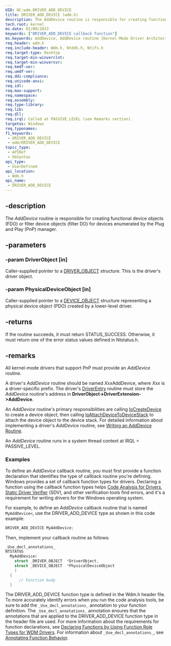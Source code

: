 ```yaml
---
UID: NC:wdm.DRIVER_ADD_DEVICE
title: DRIVER_ADD_DEVICE (wdm.h)
description: The AddDevice routine is responsible for creating functional device objects (FDO) or filter device objects (filter DO) for devices enumerated by the Plug and Play (PnP) manager.
tech.root: kernel
ms.date: 01/09/2023
keywords: ["DRIVER_ADD_DEVICE callback function"]
ms.keywords: AddDevice, AddDevice routine [Kernel-Mode Driver Architecture], DRIVER_ADD_DEVICE, DrvrRtns_a1c3dd70-7910-44e8-bca8-44b48cf6db04.xml, kernel.adddevice, wdm/AddDevice
req.header: wdm.h
req.include-header: Wdm.h, Ntddk.h, Ntifs.h
req.target-type: Desktop
req.target-min-winverclnt: 
req.target-min-winversvr: 
req.kmdf-ver: 
req.umdf-ver: 
req.ddi-compliance: 
req.unicode-ansi: 
req.idl: 
req.max-support: 
req.namespace: 
req.assembly: 
req.type-library: 
req.lib: 
req.dll: 
req.irql: Called at PASSIVE_LEVEL (see Remarks section).
targetos: Windows
req.typenames: 
f1_keywords:
 - DRIVER_ADD_DEVICE
 - wdm/DRIVER_ADD_DEVICE
topic_type:
 - APIRef
 - kbSyntax
api_type:
 - UserDefined
api_location:
 - Wdm.h
api_name:
 - DRIVER_ADD_DEVICE
---
```


## -description

The *AddDevice* routine is responsible for creating functional device objects (FDO) or filter device objects (filter DO) for devices enumerated by the Plug and Play (PnP) manager.

## -parameters

### -param DriverObject [in]

Caller-supplied pointer to a [DRIVER_OBJECT](/windows-hardware/drivers/ddi/wdm/ns-wdm-_driver_object) structure. This is the driver's driver object.

### -param PhysicalDeviceObject [in]

Caller-supplied pointer to a [DEVICE_OBJECT](/windows-hardware/drivers/ddi/wdm/ns-wdm-_device_object) structure representing a physical device object (PDO) created by a lower-level driver.

## -returns

If the routine succeeds, it must return STATUS_SUCCESS. Otherwise, it must return one of the error status values defined in Ntstatus.h.

## -remarks

All kernel-mode drivers that support PnP must provide an *AddDevice* routine.

A driver's *AddDevice* routine should be named *Xxx*AddDevice, where *Xxx* is a driver-specific prefix. The driver's [DriverEntry](/windows-hardware/drivers/storage/driverentry-of-ide-controller-minidriver) routine must store the *AddDevice* routine's address in **DriverObject->DriverExtension->AddDevice**.

An *AddDevice* routine's primary responsibilities are calling [IoCreateDevice](/windows-hardware/drivers/ddi/wdm/nf-wdm-iocreatedevice) to create a device object, then calling [IoAttachDeviceToDeviceStack](/windows-hardware/drivers/ddi/wdm/nf-wdm-ioattachdevicetodevicestack) to attach the device object to the device stack. For detailed information about implementing a driver's *AddDevice* routine, see [Writing an AddDevice Routine](/windows-hardware/drivers/kernel/writing-an-adddevice-routine).

An *AddDevice* routine runs in a system thread context at IRQL = PASSIVE_LEVEL.

### Examples

To define an *AddDevice* callback routine, you must first provide a function declaration that identifies the type of callback routine you're defining. Windows provides a set of callback function types for drivers. Declaring a function using the callback function types helps [Code Analysis for Drivers](/windows-hardware/drivers/devtest/code-analysis-for-drivers), [Static Driver Verifier](/windows-hardware/drivers/devtest/static-driver-verifier) (SDV), and other verification tools find errors, and it's a requirement for writing drivers for the Windows operating system.

For example, to define an *AddDevice* callback routine that is named `MyAddDevice<`, use the DRIVER_ADD_DEVICE type as shown in this code example:

```cpp
DRIVER_ADD_DEVICE MyAddDevice;
```

Then, implement your callback routine as follows:

```cpp
_Use_decl_annotations_
NTSTATUS
  MyAddDevice(
    struct _DRIVER_OBJECT  *DriverObject,
    struct _DEVICE_OBJECT  *PhysicalDeviceObject 
    )
  {
      // Function body
  }
```

The DRIVER_ADD_DEVICE function type is defined in the Wdm.h header file. To more accurately identify errors when you run the code analysis tools, be sure to add the `_Use_decl_annotations_` annotation to your function definition. The `_Use_decl_annotations_` annotation ensures that the annotations that are applied to the DRIVER_ADD_DEVICE function type in the header file are used. For more information about the requirements for function declarations, see [Declaring Functions by Using Function Role Types for WDM Drivers](/windows-hardware/drivers/devtest/declaring-functions-using-function-role-types-for-wdm-drivers). For information about `_Use_decl_annotations_`, see [Annotating Function Behavior](/visualstudio/code-quality/annotating-function-behavior).
